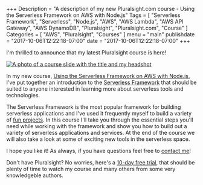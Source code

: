 +++
Description = "A description of my new Pluralsight.com course - Using the Serverless Framework on AWS with Node.js"
Tags = [
  "Serverless Framework",
  "Serverless",
  "Node.js",
  "AWS",
  "AWS Lambda",
  "AWS API Gateway",
  "AWS DynamoDB",
  "Pluralsight",
  "Pluralsight.com",
  "Course"
]
Categories = [
  "AWS",
  "Pluralsight",
  "Courses"
]
menu = "main"
publishdate = "2017-10-06T12:22:18-07:00"
date = "2017-10-06T12:22:18-07:00"
+++

I'm thrilled to announce that my latest Pluralsight course is here! 

[![A photo of a course slide with the title and my headshot](/images/serverless_framework_pluralsight_course/serverless-framework.png)](https://www.fernandomc.com/posts/serverless-framework-pluralsight-course/)

In my new course, [Using the Serverless Framework on AWS with Node.js](https://app.pluralsight.com/library/courses/aws-nodejs-serverless-framework-using/table-of-contents), I've put together an introduction to the [Serverless Framework](https://www.serverless.com) that should be suited to anyone interested in learning more about serverless tools and technologies.

<!--more-->

The Serverless Framework is the most popular framework for building serverless applications and I've used it frequently myself to build a variety of [fun projects](https://www.serverlessfoo.com). In this course I'll take you through the essential steps you'll need while working with the framework and show you how to build out a variety of serverless applications and services. At the end of the course we will also take a look at some of exciting new tools in the serverless space.

I hope you like it! As always, if you have questions feel free to [contact me](https://www.fernandomc.com/contact)!

Don't have Pluralsight? No worries, here's a [10-day free trial](http://shareasale.com/r.cfm?b=620905&u=1575713&m=53701&urllink=&afftrack=), that should be plenty of time to watch my course and many others from some very knowledgeble authors.